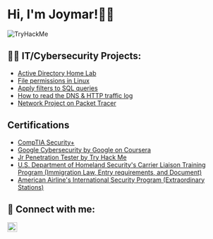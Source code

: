 <h1>Hi, I'm Joymar!🏳️‍🌈 </h1> <img src="https://tryhackme-badges.s3.amazonaws.com/crimsonalmond.png" alt="TryHackMe">
<h2>👨‍💻 IT/Cybersecurity Projects:</h2>

- [Active Directory Home Lab](https://github.com/Joymarparedes/ActiveDirectoryLab)
- [File permissions in Linux](https://github.com/Joymarparedes/File-permissions-in-Linux)
- [Apply filters to SQL queries](https://github.com/Joymarparedes/Apply-filters-to-SQL-queries)
- [How to read the DNS & HTTP traffic log](https://github.com/Joymarparedes/How-to-read-the-DNS-HTTP-traffic-log)
- [Network Project on Packet Tracer](https://github.com/Joymarparedes/PacketTracerNetworkProject)
<h2>Certifications</h2>

- [CompTIA Security+](https://www.credly.com/badges/a2d3e13c-057b-485a-9db7-e33e1e3b4a79/linked_in_profile)
- [Google Cybersecurity by Google on Coursera](https://www.coursera.org/account/accomplishments/specialization/WH7H5V5R9DN4)
- [Jr Penetration Tester by Try Hack Me](https://tryhackme-certificates.s3-eu-west-1.amazonaws.com/THM-JVXEZDAAHL.png)
- [U.S. Department of Homeland Security's Carrier Liaison Training Program (Immigration Law, Entry requirements, and Document)](https://www.linkedin.com/in/joymar-paredes-8309b4249/details/certifications/1635552595398/single-media-viewer/?profileId=ACoAAD2M1qQBQGn1jw7LUdw5bkZTAnkmcLPwDQs)
- [American Airline's International Security Program (Extraordinary Stations)](https://www.linkedin.com/in/joymar-paredes-8309b4249/details/certifications/1635552591940/single-media-viewer/?profileId=ACoAAD2M1qQBQGn1jw7LUdw5bkZTAnkmcLPwDQs)


<h2> 🤳 Connect with me:</h2>

[<img align="left" alt="JoshMadakor | LinkedIn" width="22px" src="https://cdn.jsdelivr.net/npm/simple-icons@v3/icons/linkedin.svg" />][linkedin]

[linkedin]: https://www.linkedin.com/in/joymarparedes/

<!--
**joshmadakor1/joshmadakor1** is a ✨ _special_ ✨ repository because its `README.md` (this file) appears on your GitHub profile.

Here are some ideas to get you started:

- 🔭 I’m currently working on ...
- 🌱 I’m currently learning ...
- 👯 I’m looking to collaborate on ...
- 🤔 I’m looking for help with ...
- 💬 Ask me about ...
- 📫 How to reach me: ...
- 😄 Pronouns: ...
- ⚡ Fun fact: ...
-->
